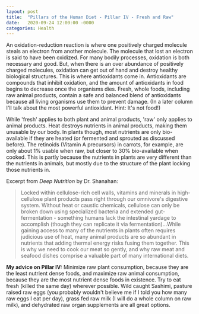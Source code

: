 ```yaml
---
layout: post
title:  "Pillars of the Human Diet - Pillar IV - Fresh and Raw"
date:   2020-09-24 12:00:00 -0000
categories: Health
---
```


An oxidation-reduction reaction is where one positively charged molecule steals an electron from another molecule. The molecule that lost an electron is said to have been oxidized. For many bodily processes, oxidation is both necessary and good. But, when there is an over abundance of positively charged molecules, oxidation can get out of hand and destroy healthy biological structures. This is where antioxidants come in. Antioxidants are compounds that inhibit oxidation, and the amount of antioxidants in food begins to decrease once the organisms dies. Fresh, whole foods, including raw animal products, contain a safe and balanced blend of antioxidants because all living organisms use them to prevent damage. (In a later column I'll talk about the most powerful antioxidant. Hint: It's not food!)

While 'fresh' applies to both plant and animal products, 'raw' only applies to animal products. Heat destroys nutrients in animal products, making them unusable by our body. In plants though, most nutrients are only bio-available if they are heated (or fermented and sprouted as discussed before). The retinoids (Vitamin A precursors) in carrots, for example, are only about 1% usable when raw, but closer to 30% bio-available when cooked. This is partly because the nutrients in plants are very different than the nutrients in animals, but mostly due to the structure of the plant locking those nutrients in.

Excerpt from *Deep Nutrition* by Dr. Shanahan:

>Locked within cellulose-rich cell walls, vitamins and minerals in high-cellulose plant products pass right through our omnivore's digestive system. Without heat or caustic chemicals, cellulose can only be broken down using specialized bacteria and extended gut-fermentation - something humans lack the intestinal yardage to accomplish (though they can replicate it via fermentation)...While gaining access to many of the nutrients in plants often requires judicious use of heat, many animal products are so abundant in nutrients that adding thermal energy risks fusing them together. This is why we need to cook our meat so gently, and why raw meat and seafood dishes comprise a valuable part of many international diets.

**My advice on Pillar IV:** Minimize raw plant consumption, because they are the least nutrient dense foods, and maximize raw animal consumption, because they are the most nutrient dense foods in existence. Try to eat fresh (killed the same day) wherever possible. Wild caught Sashimi, pasture raised raw eggs (you probably wouldn't believe me if I told you how many raw eggs I eat per day), grass fed raw milk (I will do a whole column on raw milk), and dehydrated raw organ supplements are all great options.